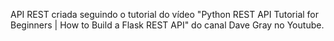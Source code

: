 API REST criada seguindo o tutorial do vídeo "Python REST API Tutorial for Beginners | How to Build a Flask REST API" do canal Dave Gray no Youtube.
